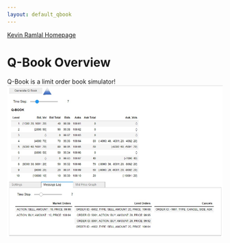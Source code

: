 ```yaml
---
layout: default_qbook
---
```

[Kevin Ramlal Homepage](https://kevinramlal.github.io)

# Q-Book Overview

Q-Book is a limit order book simulator!
![Q-BOOK](./qbooksample.jpg)
